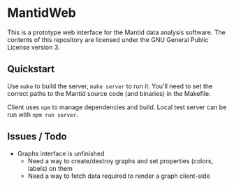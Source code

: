 MantidWeb
=========

This is a prototype web interface for the Mantid data analysis software. The
contents of this repository are licensed under the GNU General Public License
version 3.

Quickstart
----------

Use `make` to build the server, `make server` to run it. You'll need to set the
correct paths to the Mantid source code (and binaries) in the Makefile.

Client uses `npm` to manage dependencies and build. Local test server can be run with `npm run server`.

Issues / Todo
-------------

* Graphs interface is unfinished
  * Need a way to create/destroy graphs and set properties (colors, labels) on them
  * Need a way to fetch data required to render a graph client-side
